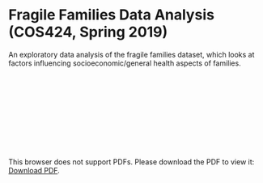 # Fragile Families Data Analysis (COS424, Spring 2019)

An exploratory data analysis of the fragile families dataset, which looks at factors influencing socioeconomic/general health aspects of families.


<object data="http://yoursite.com/the.pdf" type="application/pdf" width="700px" height="700px">
    <embed src="http://yoursite.com/the.pdf">
        <p>This browser does not support PDFs. Please download the PDF to view it: <a href="http://yoursite.com/the.pdf">Download PDF</a>.</p>
    </embed>
</object>
